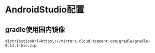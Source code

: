 # AndroidStudio配置

## gradle使用国内镜像

`distributionUrl=https\://mirrors.cloud.tencent.com/gradle/gradle-8.11.1-bin.zip`
